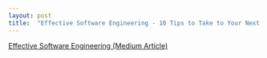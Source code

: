 ```yaml
---
layout: post
title:  "Effective Software Engineering - 10 Tips to Take to Your Next Job"
---
```

[Effective Software Engineering (Medium Article)](https://fayvor.medium.com/effective-software-engineering-10-tips-to-take-to-your-next-job-58ed3a126618)